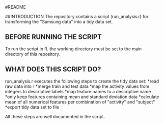 #README 

##INTRODUCTION
The repository contains a script (run_analysis.r) for transforming the "Samsung data" into a tidy data set. 

## BEFORE RUNNING THE SCRIPT
To run the script in R, the working directory must be set to the main directory of this repository. 

## WHAT DOES THIS SCRIPT DO?
run_analysis.r executes the following steps to create the tidy data set:
*read raw data into r
*merge train and test data
*map the activity values from integers to descriptive labels
*map feature names to a descriptive name 
*only keep features containing mean and standard deviation data
*calculate mean of all numerical features per combination of "activity" and "subject"
*export tidy data set to file

All these steps are well documented in the script. 

